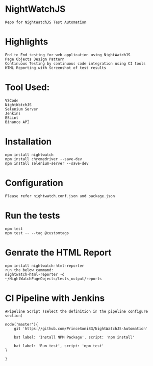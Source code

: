 # NightWatchJS
    Repo for NightWatchJS Test Automation

# Highlights
    End to End testing for web application using NightWatchJS
    Page Objects Design Pattern
    Continuous Testing by continuous code integration using CI tools
    HTML Reporting with Screenshot of test results

# Tool Used:
    VSCode
    NightWatchJS
    Selenium Server
    Jenkins
    ESLint
    Binance API

# Installation
    npm install nightwatch
    npm install chromedriver --save-dev
    npm install selenium-server --save-dev

# Configuration
    Please refer nightwatch.conf.json and package.json

# Run the tests
    npm test
    npm test -- --tag @customtags
    
# Genrate the HTML Report
    npm install nightwatch-html-reporter
    run the below cammand:
    nightwatch-html-reporter -d ~/NightWatchPageObjects/tests_output/reports

# CI Pipeline with Jenkins
    #Pipeline Script (select the definition in the pipeline configure section)

    node('master'){
        git 'https://github.com/PrinceSoni83/NightWatchJS-Automation'

        bat label: 'Install NPM Package', script: 'npm install'

        bat label: 'Run test', script: 'npm test'
    }

    }